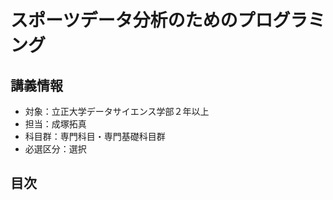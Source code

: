 # スポーツデータ分析のためのプログラミング

## 講義情報

- 対象：立正大学データサイエンス学部２年以上
- 担当：成塚拓真
- 科目群：専門科目・専門基礎科目群
- 必選区分：選択

## 目次

```{tableofcontents}
```
